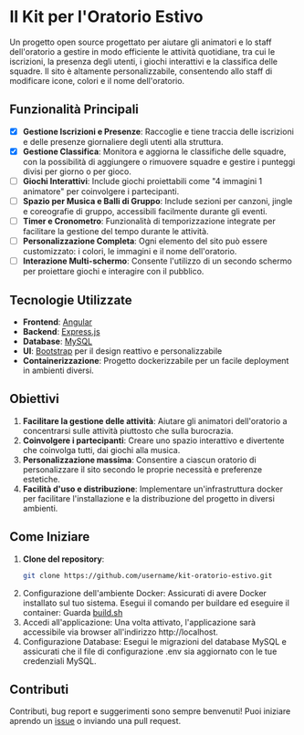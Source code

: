 # Il Kit per l'Oratorio Estivo

Un progetto open source progettato per aiutare gli animatori e lo staff dell'oratorio a gestire in modo efficiente le attività quotidiane, tra cui le iscrizioni, la presenza degli utenti, i giochi interattivi e la classifica delle squadre. Il sito è altamente personalizzabile, consentendo allo staff di modificare icone, colori e il nome dell'oratorio.

## Funzionalità Principali

- [x] **Gestione Iscrizioni e Presenze**: Raccoglie e tiene traccia delle iscrizioni e delle presenze giornaliere degli utenti alla struttura.
- [x] **Gestione Classifica**: Monitora e aggiorna le classifiche delle squadre, con la possibilità di aggiungere o rimuovere squadre e gestire i punteggi divisi per giorno o per gioco.
- [ ] **Giochi Interattivi**: Include giochi proiettabili come "4 immagini 1 animatore" per coinvolgere i partecipanti.
- [ ] **Spazio per Musica e Balli di Gruppo**: Include sezioni per canzoni, jingle e coreografie di gruppo, accessibili facilmente durante gli eventi.
- [ ] **Timer e Cronometro**: Funzionalità di temporizzazione integrate per facilitare la gestione del tempo durante le attività.
- [ ] **Personalizzazione Completa**: Ogni elemento del sito può essere customizzato: i colori, le immagini e il nome dell'oratorio.
- [ ] **Interazione Multi-schermo**: Consente l'utilizzo di un secondo schermo per proiettare giochi e interagire con il pubblico.

## Tecnologie Utilizzate

- **Frontend**: [Angular](https://angular.io/)
- **Backend**: [Express.js](https://expressjs.com/) 
- **Database**: [MySQL](https://www.mysql.com/)
- **UI**: [Bootstrap](https://getbootstrap.com/) per il design reattivo e personalizzabile
- **Containerizzazione**: Progetto dockerizzabile per un facile deployment in ambienti diversi.

## Obiettivi

1. **Facilitare la gestione delle attività**: Aiutare gli animatori dell'oratorio a concentrarsi sulle attività piuttosto che sulla burocrazia.
2. **Coinvolgere i partecipanti**: Creare uno spazio interattivo e divertente che coinvolga tutti, dai giochi alla musica.
3. **Personalizzazione massima**: Consentire a ciascun oratorio di personalizzare il sito secondo le proprie necessità e preferenze estetiche.
4. **Facilità d'uso e distribuzione**: Implementare un'infrastruttura docker per facilitare l'installazione e la distribuzione del progetto in diversi ambienti.

## Come Iniziare

1. **Clone del repository**:
   ```bash
   git clone https://github.com/username/kit-oratorio-estivo.git
   ```
2. Configurazione dell'ambiente Docker: Assicurati di avere Docker installato sul tuo sistema. Esegui il comando per buildare ed eseguire il container:
    Guarda [build.sh](build.sh)
3. Accedi all'applicazione: Una volta attivato, l'applicazione sarà accessibile via browser all'indirizzo http://localhost.
4. Configurazione Database: Esegui le migrazioni del database MySQL e assicurati che il file di configurazione .env sia aggiornato con le tue credenziali MySQL.

## Contributi
Contributi, bug report e suggerimenti sono sempre benvenuti! Puoi iniziare aprendo un [issue](https://github.com/kappucitti/kit-oratorio-estivo/issues) o inviando una pull request.